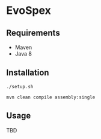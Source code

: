 # EvoSpex

## Requirements
* Maven
* Java 8


## Installation
`./setup.sh`

`mvn clean compile assembly:single`

## Usage

TBD
